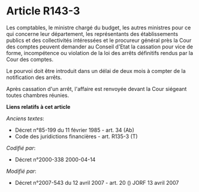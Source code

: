 # Article R143-3

Les comptables, le ministre chargé du budget, les autres ministres pour ce qui concerne leur département, les représentants
des établissements publics et des collectivités intéressées et le procureur général près la Cour des comptes peuvent demander
au Conseil d'Etat la cassation pour vice de forme, incompétence ou violation de la loi des arrêts définitifs rendus par la
Cour des comptes.

Le pourvoi doit être introduit dans un délai de deux mois à compter de la notification des arrêts.

Après cassation d'un arrêt, l'affaire est renvoyée devant la Cour siégeant toutes chambres réunies.

**Liens relatifs à cet article**

_Anciens textes_:

  - Décret n°85-199 du 11 février 1985 - art. 34 (Ab)
  - Code des juridictions financières - art. R135-3 (T)

_Codifié par_:

  - Décret n°2000-338 2000-04-14

_Modifié par_:

  - Décret n°2007-543 du 12 avril 2007 - art. 20 () JORF 13 avril 2007
